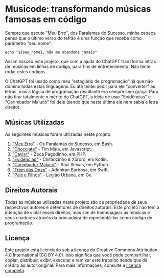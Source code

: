 # Musicode: transformando músicas famosas em código

Sempre que escuto "Meu Erro", dos Paralamas do Sucesso, minha cabeça pensa que o último verso do refrão é uma função que recebe como parâmetro "seu nome".

``echo "${seu_nome}, não me abandone jamais"``

Assim nasceu este projeto, que com a ajuda do ChatGPT transforma letras de músicas em linhas de código, para fins de entretenimento. Não tente rodar estes códigos.

O ChatGPT foi usado como meu "estagiário de programação", já que não domino todas estas linguagens. Eu até tentei pedir para ele "converter" as letras, mas a lógica de programação resultante era sempre sem graça. Para não tirar totalmente o mérito do ChatGPT, a ideia de usar "Evidências" e "Carimbador Maluco" foi dele (sendo que nesta última ele nem sabia a letra direito).

## Músicas Utilizadas

As seguintes músicas foram utilizadas neste projeto:

1. ["Meu Erro"](meu_erro.swift) - Os Paralamas do Sucesso, em Bash.
2. ["Chocolate"](chocolate.sh) - Tim Maia, em Javascript.
3. ["Caviar"](caviar.php) - Zeca Pagodinho, em PHP.
4. ["Evidências"](evid%C3%AAncias.kts) - Chitãozinho & Xororó, em Kotlin.
5. ["Carimbador Maluco"](plunct_plact_zum.py) - Raul Seixas, em Python.
6. ["Trem das Onze"](trem11.swift) - Adoniran Barbosa, em Swift.
7. ["Pais e Filhos"](pais_e_filhos.go) - Legião Urbana, em Go.

## Direitos Autorais

Todas as músicas utilizadas neste projeto são de propriedade de seus respectivos autores e detentores de direitos autorais. Este projeto não tem a intenção de violar esses direitos, mas sim de homenagear as músicas e seus criadores através da brincadeira de representá-las como código de programação.

## Licença

Este projeto está licenciado sob a licença do Creative Commons Attribution 4.0 International (CC BY 4.0). Isso significa que você pode compartilhar, copiar, distribuir, exibir, executar e remixar este trabalho desde que dê crédito ao autor original. Para mais informações, consulte a [licença completa](https://creativecommons.org/licenses/by/4.0/).
